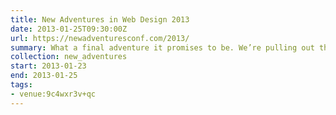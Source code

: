 ```yaml
---
title: New Adventures in Web Design 2013
date: 2013-01-25T09:30:00Z
url: https://newadventuresconf.com/2013/
summary: What a final adventure it promises to be. We’re pulling out the stops to make New Adventures 2013 live long in the memory.
collection: new_adventures
start: 2013-01-23
end: 2013-01-25
tags:
- venue:9c4wxr3v+qc
---
```


